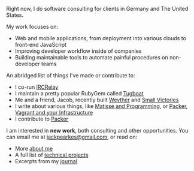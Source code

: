 Right now, I do software consulting for clients in Germany and The United States.

My work focuses on:

- Web and mobile applications, from deployment into various clouds to front-end JavaScript
- Improving developer workflow inside of companies
- Building maintainable tools to automate painful procedures on non-developer teams

An abridged list of things I've made or contribute to:

- I co-run [IRCRelay](https://www.ircrelay.com)
- I maintain a pretty popular RubyGem called [Tugboat](https://github.com/pearkes/tugboat)
- Me and a friend, Jacob, recently built [Wevther](http://wevther.com) and [Small Victories](https://smallvictori.es)
- I write about various things, like [Matisse and Programming](http://pretengineer.com/post/in-search-of-true-process/), or [Packer, Vagrant and your Infrastructure](http://pretengineer.com/post/packer-vagrant-infra/)
- I contribute to [Packer](http://packer.io)

I am interested in **new work**, both consulting and other opportunities. You can email me at [jackpearkes@gmail.com](mailto:jackpearkes@gmail.com), or
read on:

- More [about me](/about/longform-bio)
- A full list of [technical projects](/technical-projects)
- Excerpts from my [journal](/journal-excerpts)
